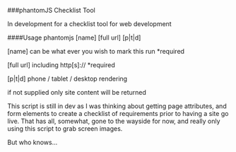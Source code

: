 ###phantomJS Checklist Tool

In development for a checklist tool for web development


####Usage
phantomjs [name] [full url] [p|t|d]


[name] can be what ever you wish to mark this run *required


[full url] including http[s]:// *required


[p|t|d] phone / tablet / desktop rendering

if not supplied only site content will be returned

This script is still in dev as I was thinking about getting page attributes, and form elements to create a checklist of requirements prior to having a site go live. That has all, somewhat, gone to the wayside for now, and really only using this script to grab screen images.

But who knows...
